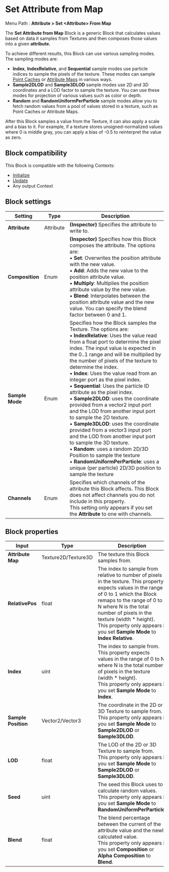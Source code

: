 # Set Attribute from Map

Menu Path : **Attribute > Set \<Attribute> From Map**

The **Set Attribute from Map** Block is a generic Block that calculates values based on data it samples from Textures and then composes those values into a given **attribute.**

To achieve different results, this Block can use various sampling modes. The sampling modes are:

- **Index**, **IndexRelative**, and **Sequential** sample modes use particle indices to sample the pixels of the texture. These modes can sample [Point Caches](point-cache-in-vfx-graph.md) or [Attribute Maps](PropertyBinders.md) in various ways.
- **Sample2DLOD** and **Sample3DLOD** sample modes use 2D and 3D coordinates and a LOD factor to sample the texture. You can use these modes for projection of various values such as color or depth.
- **Random** and **RandomUniformPerParticle** sample modes allow you to fetch random values from a pool of values stored in a texture, such as Point Caches or Attribute Maps.

After this Block samples a value from the Texture, it can also apply a scale and a bias to it. For example, if a texture stores unsigned-normalized values where 0 is middle gray, you can apply a bias of -0.5 to reinterpret the value as zero.

## Block compatibility

This Block is compatible with the following Contexts:

- [Initialize](Context-Initialize.md)
- [Update](Context-Update.md)
- Any output Context

## Block settings

| **Setting**     | **Type**  | **Description**                                              |
| --------------- | --------- | ------------------------------------------------------------ |
| **Attribute**   | Attribute | **(Inspector)** Specifies the attribute to write to.         |
| **Composition** | Enum      | **(Inspector)** Specifies how this Block composes the attribute. The options are:<br/>&#8226; **Set**: Overwrites the position attribute with the new value.<br/>&#8226; **Add**: Adds the new value to the position attribute value.<br/>&#8226; **Multiply**: Multiplies the position attribute value by the new value.<br/>&#8226; **Blend**: Interpolates between the position attribute value and the new value. You can specify the blend factor between 0 and 1. |
| **Sample Mode** | Enum      | Specifies how the Block samples the Texture. The options are:<br/>&#8226; **IndexRelative**: Uses the value read from a float port to determine the pixel index. The input value is expected in the 0..1 range and will be multiplied by the number of pixels of the texture to determine the index.<br/>&#8226; **Index**: Uses the value read from an integer port as the pixel index.<br/>&#8226; **Sequential**: Uses the particle ID attribute as the pixel index.<br/>&#8226; **Sample2DLOD**: uses the coordinate provided from a vector2 input port and the LOD from another input port to sample the 2D texture.<br/>&#8226; **Sample3DLOD**: uses the coordinate provided from a vector3 input port and the LOD from another input port to sample the 3D texture.<br/>&#8226; **Random**: uses a random 2D/3D Position to sample the texture<br/>&#8226; **RandomUniformPerParticle**: uses a unique (per particle) 2D/3D position to sample the texture |
| **Channels**    | Enum      | Specifies which channels of the attribute this Block affects. This Block does not affect channels you do not include in this property.<br/>This setting only appears if you set the **Attribute** to one with channels. |

##  Block properties

| **Input**           | **Type**            | **Description**                                              |
| ------------------- | ------------------- | ------------------------------------------------------------ |
| **Attribute Map**   | Texture2D/Texture3D | The texture this Block samples from.                         |
| **RelativePos**     | float               | The index to sample from relative to number of pixels in the texture. This property expects values in the range of 0 to 1 which the Block remaps to the range of 0 to N where N is the total number of pixels in the texture (width * height).<br/>This property only appears if you set **Sample Mode** to **Index Relative**. |
| **Index**           | uint                | The index to sample from. This property expects values in the range of 0 to N where N is the total number of pixels in the texture (width * height).<br/>This property only appears if you set **Sample Mode** to **Index**. |
| **Sample Position** | Vector2/Vector3     | The coordinate in the 2D or 3D Texture to sample from.<br/>This property only appears if you set **Sample Mode** to **Sample2DLOD** or **Sample3DLOD**. |
| **LOD**             | float               | The LOD of the 2D or 3D Texture to sample from.<br/>This property only appears if you set **Sample Mode** to **Sample2DLOD** or **Sample3DLOD**. |
| **Seed**            | uint                | The seed this Block uses to calculate random values.<br/>This property only appears if you set **Sample Mode** to **RandomUniformPerParticle**. |
| **Blend**           | float               | The blend percentage between the current of the attribute value and the newly calculated value.<br/>This property only appears if you set **Composition** or **Alpha Composition** to **Blend**. |
